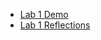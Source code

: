 - [Lab 1 Demo](https://sussex.cloud.panopto.eu/Panopto/Pages/Viewer.aspx?id=6d694ae1-9822-4056-8051-b28e00deae69)
- [Lab 1 Reflections](https://canvas.sussex.ac.uk/courses/31028/pages/lab-1-adapting-braitenbergs-vehicles-in-sandbox)
